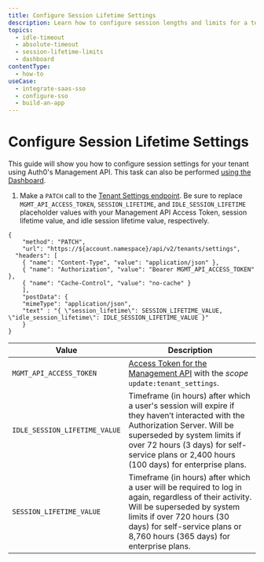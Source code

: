 ```yaml
---
title: Configure Session Lifetime Settings
description: Learn how to configure session lengths and limits for a tenant using the Auth0 Management API.
topics:
  - idle-timeout
  - absolute-timeout
  - session-lifetime-limits
  - dashboard
contentType:
  - how-to
useCase:
  - integrate-saas-sso
  - configure-sso
  - build-an-app
---
```

# Configure Session Lifetime Settings

This guide will show you how to configure session settings for your tenant using Auth0's Management API. This task can also be performed [using the Dashboard](/dashboard/guides/tenants/configure-session-lifetime-settings).

1. Make a `PATCH` call to the [Tenant Settings endpoint](/api/management/v2#!/tenants/patch_settings). Be sure to replace `MGMT_API_ACCESS_TOKEN`, `SESSION_LIFETIME`, and `IDLE_SESSION_LIFETIME` placeholder values with your Management API Access Token, session lifetime value, and idle session lifetime value, respectively.

```har
{
	"method": "PATCH",
	"url": "https://${account.namespace}/api/v2/tenants/settings",
  "headers": [
  	{ "name": "Content-Type", "value": "application/json" },
  	{ "name": "Authorization", "value": "Bearer MGMT_API_ACCESS_TOKEN" },
  	{ "name": "Cache-Control", "value": "no-cache" }
	],
	"postData": {
    "mimeType": "application/json",
    "text" : "{ \"session_lifetime\": SESSION_LIFETIME_VALUE, \"idle_session_lifetime\": IDLE_SESSION_LIFETIME_VALUE }"
	}
}
```

| **Value** | **Description** |
| - | - |
| `MGMT_API_ACCESS_TOKEN`  | [Access Token for the Management API](/api/management/v2/tokens) with the <dfn data-key="scope">scope</dfn> `update:tenant_settings`. |
| `IDLE_SESSION_LIFETIME_VALUE` | Timeframe (in hours) after which a user's session will expire if they haven’t interacted with the Authorization Server. Will be superseded by system limits if over 72 hours (3 days) for self-service plans or 2,400 hours (100 days) for enterprise plans. |
| `SESSION_LIFETIME_VALUE` | Timeframe (in hours) after which a user will be required to log in again, regardless of their activity. Will be superseded by system limits if over 720 hours (30 days) for self-service plans or 8,760 hours (365 days) for enterprise plans. |
